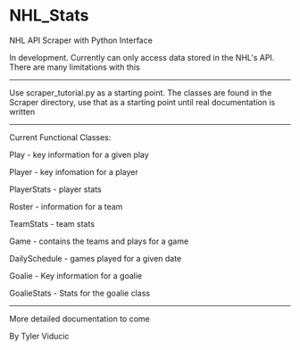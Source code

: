 # NHL_Stats
NHL API Scraper with Python Interface

In development. Currently can only access data stored in the NHL's API.  There are many limitations with this
_____________________________________________________________________________________________________________

Use scraper_tutorial.py as a starting point. The classes are found in the Scraper directory, use that as a starting
point until real documentation is written
_____________________________________________________________________________________________________________


Current Functional Classes:

Play - key information for a given play

Player - key infomation for a player 

PlayerStats - player stats

Roster - information for a team

TeamStats - team stats

Game - contains the teams and plays for a game

DailySchedule - games played for a given date

Goalie - Key information for a goalie

GoalieStats - Stats for the goalie class
_____________________________________________________________________________________________________________


More detailed documentation to come

By Tyler Viducic
